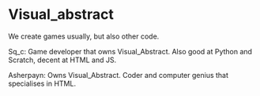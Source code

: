 # Visual_abstract
We create games usually, but also other code.

Sq_c:
Game developer that owns Visual_Abstract. Also good at Python and Scratch, decent at HTML and JS.

Asherpayn:
Owns Visual_Abstract. Coder and computer genius that specialises in HTML.

